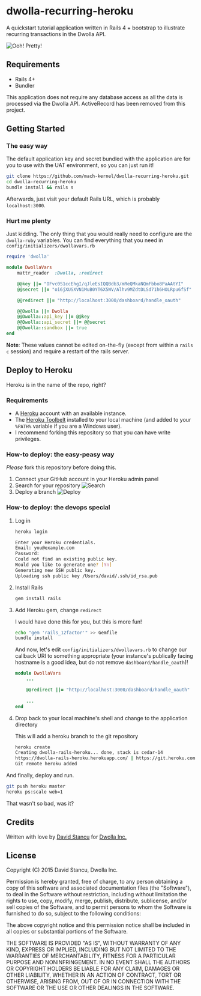 # dwolla-recurring-heroku
A quickstart tutorial application written in Rails 4 + bootstrap to illustrate recurring transactions in the Dwolla API.

![Ooh! Pretty!](http://puu.sh/htYFn/1d9afd6b3e.png)

## Requirements
- Rails 4+
- Bundler

This application does not require any database access as all the data is processed via the Dwolla API. ActiveRecord has been removed from this project. 

## Getting Started

### The easy way

The default application key and secret bundled with the application are for you to use with the UAT environment, so you can just run it!

```bash
git clone https://github.com/mach-kernel/dwolla-recurring-heroku.git
cd dwolla-recurring-heroku
bundle install && rails s
```

Afterwards, just visit your default Rails URL, which is probably `localhost:3000`.

### Hurt me plenty

Just kidding. The only thing that you would really need to configure are the `dwolla-ruby` variables. You can find everything that you need in `config/initializers/dwollavars.rb`

```ruby
require 'dwolla'

module DwollaVars
	mattr_reader  :Dwolla, :redirect

	@@key ||= "OFvc0S1ccEhgI/qJleEsIQQBdb3/mReQMkaNQmFbbo8PaAAtYI"
	@@secret ||= "oi6jXUSXVN1MuB0YT6X5WV/Alhv9MZdtDLSd71h6HOLRpu6fSf"

	@@redirect ||= "http://localhost:3000/dashboard/handle_oauth"

	@@Dwolla ||= Dwolla
	@@Dwolla::api_key ||= @@key
	@@Dwolla::api_secret ||= @@secret
	@@Dwolla::sandbox ||= true
end
```

**Note**: These values cannot be edited on-the-fly (except from within a `rails c` session) and require a restart of the rails server. 

## Deploy to Heroku

Heroku is in the name of the repo, right?

### Requirements

- A [Heroku](https://heroku.com) account with an available instance.
- The [Heroku Toolbelt](https://toolbelt.heroku.com/) installed to your local machine (and added to your `%PATH%` variable if you are a Windows user).
- I recommend forking this repository so that you can have write privileges. 

### How-to deploy: the easy-peasy way

*Please* fork this repository before doing this.

1. Connect your GitHub account in your Heroku admin panel
2. Search for your repository
	![Search](https://s3.amazonaws.com/heroku.devcenter/heroku_assets/images/421-original.jpg)
3. Deploy a branch
	![Deploy](https://s3.amazonaws.com/heroku.devcenter/heroku_assets/images/422-original.jpg)

### How-to deploy: the devops special

1. Log in
    ```bash
    heroku login
    
    Enter your Heroku credentials.
    Email: you@example.com
    Password:
    Could not find an existing public key.
    Would you like to generate one? [Yn]
    Generating new SSH public key.
    Uploading ssh public key /Users/david/.ssh/id_rsa.pub
    ```

2. Install Rails
    ```bash
    gem install rails
    ```

3. Add Heroku gem, change `redirect`

    I would have done this for you, but this is more fun!
    
    ```bash
    echo "gem 'rails_12factor'" >> Gemfile
    bundle install
    ```
    
    And now, let's edit `config/initializers/dwollavars.rb` to change our callback URI to something appropriate (your instance's publically facing hostname is a good idea, but do not remove `dashboard/handle_oauth`)!
    ```ruby
	module DwollaVars
		...
	
		@@redirect ||= "http://localhost:3000/dashboard/handle_oauth"
		
		...
	end
    ```

4. Drop back to your local machine's shell and change to the application directory

    This will add a heroku branch to the git repository
    
    ```bash
    heroku create
    Creating dwolla-rails-heroku... done, stack is cedar-14
    https://dwolla-rails-heroku.herokuapp.com/ | https://git.heroku.com/dwolla-rails-heroku.git
    Git remote heroku added
    ```

And finally, deploy and run.

```bash
git push heroku master
heroku ps:scale web=1
```

That wasn't so bad, was it?

## Credits

Written with love by [David Stancu](http://davidstancu.me) for [Dwolla Inc.](https://developers.dwolla.com)

## License

Copyright (C) 2015 David Stancu, Dwolla Inc.

Permission is hereby granted, free of charge, to any person obtaining a copy
of this software and associated documentation files (the "Software"), to deal
in the Software without restriction, including without limitation the rights
to use, copy, modify, merge, publish, distribute, sublicense, and/or sell
copies of the Software, and to permit persons to whom the Software is
furnished to do so, subject to the following conditions:

The above copyright notice and this permission notice shall be included in
all copies or substantial portions of the Software.

THE SOFTWARE IS PROVIDED "AS IS", WITHOUT WARRANTY OF ANY KIND, EXPRESS OR
IMPLIED, INCLUDING BUT NOT LIMITED TO THE WARRANTIES OF MERCHANTABILITY,
FITNESS FOR A PARTICULAR PURPOSE AND NONINFRINGEMENT. IN NO EVENT SHALL THE
AUTHORS OR COPYRIGHT HOLDERS BE LIABLE FOR ANY CLAIM, DAMAGES OR OTHER
LIABILITY, WHETHER IN AN ACTION OF CONTRACT, TORT OR OTHERWISE, ARISING FROM,
OUT OF OR IN CONNECTION WITH THE SOFTWARE OR THE USE OR OTHER DEALINGS IN
THE SOFTWARE.
